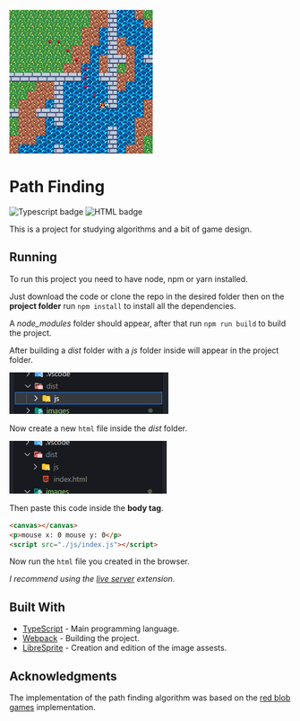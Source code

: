 ![Banner](./images/banner.png)
# Path Finding
![Typescript badge](https://shields.io/badge/TypeScript-white?logo=typescript&logoColor=black&labelColor=007acc) ![HTML badge](https://shields.io/badge/HTML-white?logo=html5&logoColor=white&labelColor=f06529)

This is a project for studying algorithms and a bit of game design.

## Running

To run this project you need to have node, npm or yarn installed.

Just download the code or clone the repo in the desired folder then on the **project folder** run `npm install` to install all the dependencies.

A _node_modules_ folder should appear, after that run `npm run build` to build the project.

After building a _dist_ folder with a _js_ folder inside will appear in the project folder.

![Example 1](./images/example-1.PNG)

Now create a new `html` file inside the _dist_ folder.

![Example 2](./images/example-2.PNG)

Then paste this code inside the **body tag**.

```html
<canvas></canvas>
<p>mouse x: 0 mouse y: 0</p>
<script src="./js/index.js"></script>
```
Now run the `html` file you created in the browser.

_I recommend using the [live server](https://marketplace.visualstudio.com/items?itemName=ritwickdey.LiveServer) extension._

## Built With
- [TypeScript](https://www.typescriptlang.org/) - Main programming language.
- [Webpack](https://webpack.js.org/) - Building the project.
- [LibreSprite](https://libresprite.github.io/) - Creation and edition of the image assests.


## Acknowledgments

The implementation of the path finding algorithm was based on the [red blob games](https://www.redblobgames.com/pathfinding/a-star/introduction.html) implementation.
